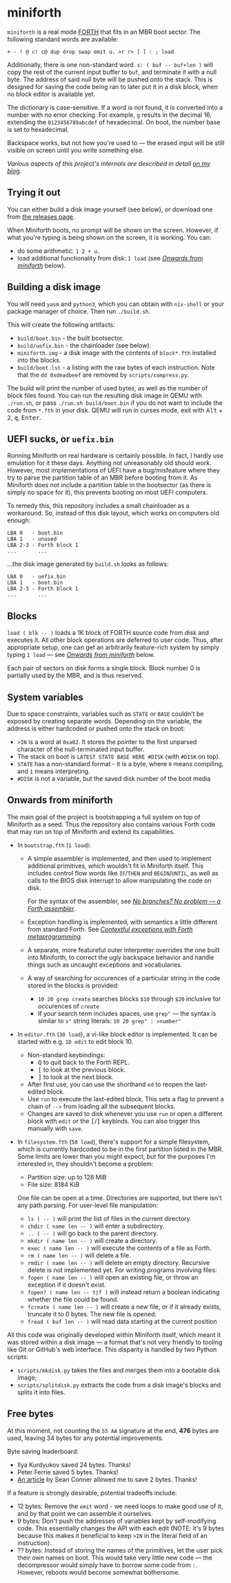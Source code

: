 # miniforth

`miniforth` is a real mode [FORTH] that fits in an MBR boot sector.
The following standard words are available:

```
+ - ! @ c! c@ dup drop swap emit u. >r r> [ ] : ; load
```

Additionally, there is one non-standard word. `s: ( buf -- buf+len )` will copy the
rest of the current input buffer to `buf`, and terminate it with a null byte. The address
of said null byte will be pushed onto the stack. This is designed for saving the code being
ran to later put it in a disk block, when no block editor is available yet.

The dictionary is case-sensitive. If a word is not found, it is converted into a number
with no error checking. For example, `g` results in the decimal 16, extending
the `0123456789abcdef` of hexadecimal. On boot, the number base is set to hexadecimal.

Backspace works, but not how you're used to — the erased input will be still visible on
screen until you write something else.

*Various aspects of this project's internals are described in detail [on my blog][blog].*

## Trying it out

You can either build a disk image yourself (see below), or download one from
[the releases page].

When Miniforth boots, no prompt will be shown on the screen. However, if what
you're typing is being shown on the screen, it is working. You can:

 - do some arithmetic: `1 2 + u.`
 - load additional functionality from disk: `1 load`
   (see [*Onwards from miniforth*](#onwards-from-miniforth) below).

## Building a disk image

You will need `yasm` and `python3`, which you can obtain with `nix-shell` or
your package manager of choice. Then run `./build.sh`.

This will create the following artifacts:

- `build/boot.bin` - the built bootsector.
- `build/uefix.bin` - the chainloader (see below).
- `miniforth.img` - a disk image with the contents of `block*.fth` installed into
  the blocks.
- `build/boot.lst` - a listing with the raw bytes of each instruction.
   Note that the `dd 0xdeadbeef` are removed by `scripts/compress.py`.

The build will print the number of used bytes, as well as the number of block files found.
You can run the resulting disk image in QEMU with `./run.sh`, or pass `./run.sh build/boot.bin`
if you do not want to include the code from `*.fth` in your disk. QEMU will run in curses
mode, exit with <kbd>Alt</kbd> + <kbd>2</kbd>, <kbd>q</kbd>, <kbd>Enter</kbd>.

## UEFI sucks, or `uefix.bin`

Running Miniforth on real hardware is certainly possible. In fact, I hardly use
emulation for it these days. Anything not unreasonably old should work. However,
most implementations of UEFI have a bug/misfeature where they try to parse the
partition table of an MBR before booting from it. As Miniforth does not include
a partition table in the bootsector (as there is simply no space for it), this
prevents booting on most UEFI computers.

To remedy this, this repository includes a small chainloader as a workaround.
So, instead of this disk layout, which works on computers old enough:

```
LBA 0   - boot.bin
LBA 1   - unused
LBA 2-3 - Forth block 1
...       ...
```

...the disk image generated by `build.sh` looks as follows:

```
LBA 0   - uefix.bin
LBA 1   - boot.bin
LBA 2-3 - Forth block 1
...       ...
```

## Blocks

`load ( blk -- )` loads a 1K block of FORTH source code from disk and executes it.
All other block operations are deferred to user code. Thus, after appropriate setup,
one can get an arbitrarily feature-rich system by simply typing `1 load` —
see [*Onwards from miniforth*](#onwards-from-miniforth) below.

Each pair of sectors on disk forms a single block. Block number 0 is partially used
by the MBR, and is thus reserved.

## System variables

Due to space constraints, variables such as `STATE` or `BASE` couldn't be exposed by creating
separate words. Depending on the variable, the address is either hardcoded or pushed onto
the stack on boot:

 - `>IN` is a word at `0xa02`. It stores the pointer to the first unparsed character
   of the null-terminated input buffer.
 - The stack on boot is `LATEST STATE BASE HERE #DISK` (with `#DISK` on top).
 - `STATE` has a non-standard format - it is a byte, where `0` means compiling,
   and `1` means interpreting.
 - `#DISK` is not a variable, but the saved disk number of the boot media

## Onwards from miniforth

The main goal of the project is bootstrapping a full system on top of Miniforth
as a seed. Thus the repository also contains various Forth code that may run on
top of Miniforth and extend its capabilities.

 - In `bootstrap.fth` (`1 load`):
   - A simple assembler is implemented, and then used to implement additional
     primitives, which wouldn't fit in Miniforth itself. This includes control
     flow words like `IF`/`THEN` and `BEGIN`/`UNTIL`, as well as calls to the BIOS
     disk interrupt to allow manipulating the code on disk.

     For the syntax of the assembler, see [*No branches? No problem — a Forth
     assembler*][branch-blog].

   - Exception handling is implemented, with semantics a little different from
     standard Forth. See [*Contextful exceptions with Forth
     metaprogramming*][exception-blog].
   - A separate, more featureful outer interpreter overrides the one built into
     Miniforth, to correct the ugly backspace behavior and handle things
     such as uncaught exceptions and vocabularies.
   - A way of searching for occurences of a particular string in the code stored
     in the blocks is provided:
     - `10 20 grep create` searches blocks `$10` through `$20` inclusive for
       occurences of `create`
     - If your search term includes spaces, use `grep"` — the syntax is similar
       to `s"` string literals: `10 20 grep" : >number"`
 - In `editor.fth` (`30 load`), a vi-like block editor is implemented. It can be started
   with e.g. `10 edit` to edit block 10.
   - Non-standard keybindings:
     - <kbd>Q</kbd> to quit back to the Forth REPL.
     - <kbd>[</kbd> to look at the previous block.
     - <kbd>]</kbd> to look at the next block.
   - After first use, you can use the shorthand `ed` to reopen the last-edited block.
   - Use `run` to execute the last-edited block. This sets a flag to prevent
     a chain of `-->` from loading all the subsequent blocks.
   - Changes are saved to disk whenever you use `run` or open a different block with `edit`
     or the <kbd>[</kbd>/<kbd>]</kbd> keybinds. You can also trigger this
     manually with `save`.
 - In `filesystem.fth` (`50 load`), there's support for a simple filesystem,
   which is currently hardcoded to be in the first partition listed in the MBR.
   Some limits are lower than you might expect, but for the purposes I'm
   interested in, they shouldn't become a problem:
   - Partition size: up to 128 MiB
   - File size: 8184 KiB

   One file can be open at a time. Directories are supported, but there isn't any
   path parsing. For user-level file manipulation:
   - `ls ( -- )` will print the list of files in the current directory.
   - `chdir ( name len -- )` will enter a subdirectory.
   - `.. ( -- )` will go back to the parent directory.
   - `mkdir ( name len -- )` will create a directory.
   - `exec ( name len -- )` will execute the contents of a file as Forth.
   - `rm ( name len -- )` will delete a file.
   - `rmdir ( name len -- )` will delete an empty directory. Recursive delete
     is not implemented yet.
   For writing programs involving files:
   - `fopen ( name len -- )` will open an existing file, or throw an exception
     if it doesn't exist.
   - `fopen? ( name len -- t|f )` will instead return a boolean indicating
     whether the file could be found.
   - `fcreate ( name len -- )` will create a new file, or if it already exists,
     truncate it to 0 bytes. The new file is opened.
   - `fread ( buf len -- )` will read data starting at the current position

All this code was originally developed within Miniforth itself, which meant it was
stored within a disk image — a format that's not very friendly to tooling like
Git or GitHub's web interface. This disparity is handled by two Python scripts:

 - `scripts/mkdisk.py` takes the files and merges them into a bootable disk image;
 - `scripts/splitdisk.py` extracts the code from a disk image's blocks and splits
   it into files.

## Free bytes

At this moment, not counting the `55 AA` signature at the end, **476** bytes are used,
leaving 34 bytes for any potential improvements.

Byte saving leaderboard:
 - Ilya Kurdyukov saved 24 bytes. Thanks!
 - Peter Ferrie saved 5 bytes. Thanks!
 - [An article][daa] by Sean Conner allowed me to save 2 bytes. Thanks!

If a feature is strongly desirable, potential tradeoffs include:

 - 12 bytes: Remove the `emit` word - we need loops to make good use of it, and
   by that point we can assemble it ourselves.
 - 9 bytes: Don't push the addresses of variables kept by self-modifying code. This
   essentially changes the API with each edit (NOTE: it's 9 bytes because this makes it
   beneficial to keep `>IN` in the literal field of an instruction).
 - ?? bytes: Instead of storing the names of the primitives, let the user pick their own
   names on boot. This would take very little new code — the decompressor would simply have
   to borrow some code from `:`. However, reboots would become somewhat bothersome.

[FORTH]: https://en.wikipedia.org/wiki/Forth_(programming_language)
[blog]: https://compilercrim.es/bootstrap/
[branch-blog]: https://compilercrim.es/bootstrap/branches/
[exception-blog]: https://compilercrim.es/bootstrap/exception-context/
[the releases page]: https://github.com/meithecatte/miniforth/releases/
[daa]: https://boston.conman.org/2023/02/24.1
